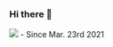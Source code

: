 ### Hi there 👋

<!--
**ArmanKhondker/armankhondker** is a ✨ _special_ ✨ repository because its `README.md` (this file) appears on your GitHub profile.

Here are some ideas to get you started:

🔭 I’m currently working in fin tech 
- 🌱 I’m currently learning ...
- 👯 I’m looking to collaborate on ...
- 🤔 I’m looking for help with ...
- 💬 Ask me about ...
📫 How to reach me: armankhondker@gmail.com
😄 Pronouns: he/him 
- ⚡ Fun fact: ...
-->
![](https://komarev.com/ghpvc/?username=ArmanKhondker) - Since Mar. 23rd 2021
